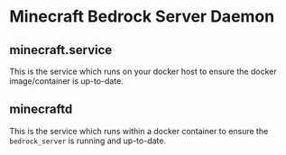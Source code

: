 # Minecraft Bedrock Server Daemon

## minecraft.service

This is the service which runs on your docker host to ensure the docker image/container is up-to-date.

## minecraftd

This is the service which runs within a docker container to ensure the `bedrock_server` is running and up-to-date.
